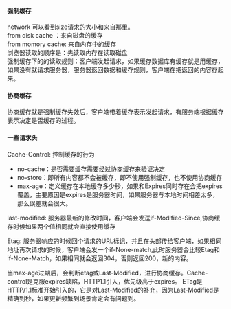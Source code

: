 #### 强制缓存  
network 可以看到size请求的大小和来自那里。  
from disk cache ：来自磁盘的缓存  
from momory cache: 来自内存中的缓存  
浏览器读取的顺序是：先读取内存在读取磁盘  
强制缓存下的的读取规则：客户端发起请求，如果缓存数据库有缓存就是用缓存，如果没有就请求服务器，服务器返回数据和缓存规则，客户端在把返回的内容存起来。  
#### 协商缓存
协商缓存就是强制缓存失效后，客户端带着缓存表示发起请求，有服务端根据缓存表示决定是否缓存的过程。
#### 一些请求头  
Cache-Control: 控制缓存的行为  
* no-cache：是否需要缓存需要经过协商缓存来验证决定
* no-store：即所有内容都不会被缓存，即不使用强制缓存，也不使用协商缓存  
* max-age：定义缓存在本地缓存多少秒，如果和Expires同时存在会把expires覆盖，主要原因是expires是服务器时间，如果服务器与本地时间相差太多，那么误差就会很大。  

last-modified: 服务器最新的修改时间，客户端会发送if-Modified-Since,协商缓存时候如果两个值相同就会直接使用缓存  

Etag: 服务器响应的时候回个请求的URL标记，并且在头部传给客户端，如果相同地址再次请求的时候，客户端会发一个if-None-match,此时服务器会比较Etag和if-None-Match，如果相同就会返回304，否则返回200，新的内容。  

当max-age过期后，会判断etag或Last-Modified，进行协商缓存。Cache-control是克服expires缺陷，HTTP1.1引入，优先级高于expires。 ETag是HTTP/1.1标准开始引入的，它是对Last-Modified的补充，因为Last-Modified是精确到秒，如果更新频繁到场景肯定会有问题到。


